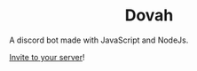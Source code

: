 <h1 align="center">
  Dovah
</h1>

A discord bot made with JavaScript and NodeJs.

[Invite to your server](https://discord.com/oauth2/authorize?client_id=810427321453772801&scope=bot)!
